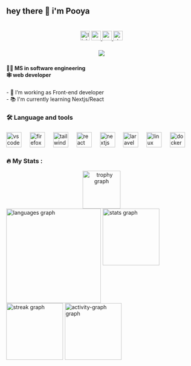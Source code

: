 <h2 align="left">hey there 👋 i'm Pooya</h2>

###

<br clear="both">

<div align="center">
  <img src="https://img.shields.io/static/v1?message=LinkedIn&logo=linkedin&label=&color=0077B5&logoColor=white&labelColor=&style=for-the-badge" height="25" alt="linkedin logo"  />
  <a href="mailto:pooya585@gmail.com">
  <img src="https://img.shields.io/static/v1?message=Gmail&logo=gmail&label=&color=D14836&logoColor=white&labelColor=&style=for-the-badge" height="25" alt="gmail logo"  />
  </a>
  <a href="https://medium.com/@pooya-ghorbani-hafez" target="_blank">
    <img src="https://img.shields.io/static/v1?message=Medium&logo=medium&label=&color=12100E&logoColor=white&labelColor=&style=for-the-badge" height="25" alt="medium logo"  />
  </a>
  <a href="https://stackoverflow.com/users/14184002/pooya" target="_blank">
    <img src="https://img.shields.io/static/v1?message=Stackoverflow&logo=stackoverflow&label=&color=FE7A16&logoColor=white&labelColor=&style=for-the-badge" height="25" alt="stackoverflow logo"  />
  </a>
</div>

###

<div align="center">
  <img src="https://visitor-badge.laobi.icu/badge?page_id=pooya-poi.pooya-poi&"  />
</div>

###

<h4 align="left">👩‍💻 MS in software engineering<br>🕸️ web developer</h4>

###

<p align="left">- 🔭 I’m working as Front-end developer<br>- 📚 I'm currently learning Nextjs/React</p>

###

<h3 align="left">🛠 Language and tools</h3>

###

<div align="left">
  <img src="https://skillicons.dev/icons?i=vscode" height="40" alt="vscode logo"  />
  <img width="14" />
  <img src="https://cdn.jsdelivr.net/gh/devicons/devicon/icons/firefox/firefox-plain.svg" height="40" alt="firefox logo"  />
  <img width="14" />
  <img src="https://skillicons.dev/icons?i=tailwind" height="40" alt="tailwindcss logo"  />
  <img width="14" />
  <img src="https://cdn.jsdelivr.net/gh/devicons/devicon/icons/react/react-original.svg" height="40" alt="react logo"  />
  <img width="14" />
  <img src="https://cdn.jsdelivr.net/gh/devicons/devicon/icons/nextjs/nextjs-original.svg" height="40" alt="nextjs logo"  />
  <img width="14" />
  <img src="https://cdn.jsdelivr.net/gh/devicons/devicon/icons/laravel/laravel-original.svg" height="40" alt="laravel logo"  />
  <img width="14" />
  <img src="https://cdn.jsdelivr.net/gh/devicons/devicon/icons/linux/linux-original.svg" height="40" alt="linux logo"  />
  <img width="14" />
  <img src="https://cdn.jsdelivr.net/gh/devicons/devicon/icons/docker/docker-plain.svg" height="40" alt="docker logo"  />
</div>


<h3 align="left">🔥   My Stats :</h3>



<div align="center">
  <img src="https://github-profile-trophy.vercel.app?username=pooya-poi&theme=discord&column=9&row=1&margin-w=8&margin-h=10&no-frame=true&order=4" height="100" alt="trophy graph" /> <br>

  <div align="left" style="display:flex;align-item; gap:5px;">
  <img src="https://github-readme-stats.vercel.app/api/top-langs?username=pooya-poi&locale=en&hide_title=false&layout=compact&card_width=320&langs_count=10&theme=github_dark&hide_border=true&order=2" height="250" alt="languages graph" />
  <img src="https://github-readme-stats.vercel.app/api?username=pooya-poi&hide_title=true&hide_rank=false&show_icons=true&include_all_commits=true&count_private=true&disable_animations=false&theme=github_dark&locale=en&hide_border=true&order=1" height="150" alt="stats graph" />
  </div>
</div>

<div align="left" style="display:flex;align-item; gap:5px; ">
  <img src="https://streak-stats.demolab.com?user=pooya-poi&locale=en&mode=daily&theme=github_dark&hide_border=true&border_radius=6&order=3" height="150"  alt="streak graph" />
  <img src="https://github-readme-activity-graph.vercel.app/graph?username=pooya-poi&radius=16&theme=github-dark&area=true&order=5&hide_border=true&custom_title=Pooya's%20Contribution%20Graph" height="150" alt="activity-graph graph"  />
</div>

